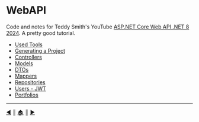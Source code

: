 # WebAPI

Code and notes for Teddy Smith's YouTube [ASP.NET Core Web API .NET 8 2024](https://www.youtube.com/watch?v=qBTe6uHJS_Y&list=PL82C6-O4XrHfrGOCPmKmwTO7M0avXyQKc). A pretty good tutorial.


- [Used Tools](./README/tools.md)
- [Generating a Project](./README/project.md)
- [Controllers](./README/controllers.md)
- [Models](./README/models.md)
- [DTOs](./README/dtos.md)
- [Mappers](./README/mappers.md)
- [Repositories](./README/repositories.md)
- [Users - JWT](./README/users.md)
- [Portfolios](./README/portfolios.md)

---
[:arrow_backward:][back] ║ [:house:][home] ║ [:arrow_forward:][next]

<!-- navigation -->
[home]: #
[back]: #
[next]: ./README/tools.md